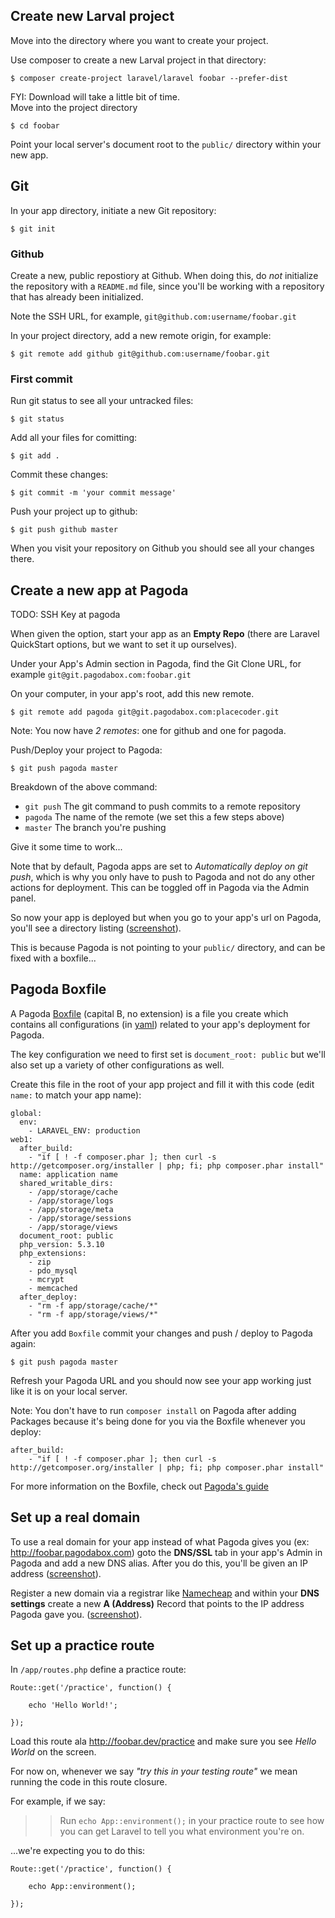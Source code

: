 ## Create new Larval project

Move into the directory where you want to create your project.

Use composer to create a new Larval project in that directory:

	$ composer create-project laravel/laravel foobar --prefer-dist
	
FYI: Download will take a little bit of time.	
Move into the project directory

	$ cd foobar
	
Point your local server's document root to the `public/` directory within your new app.



## Git

In your app directory, initiate a new Git repository:

	$ git init
	
### Github
Create a new, public repostiory at Github. When doing this, do *not* initialize the repository with a `README.md` file, since you'll be working with a repository that has already been initialized.

Note the SSH URL, for example, `git@github.com:username/foobar.git`

In your project directory, add a new remote origin, for example:

	$ git remote add github git@github.com:username/foobar.git	
	
### First commit
Run git status to see all your untracked files:

	$ git status
	
Add all your files for comitting:

	$ git add .
	
Commit these changes:

	$ git commit -m 'your commit message'

Push your project up to github:

	$ git push github master

When you visit your repository on Github you should see all your changes there. 



## Create a new app at Pagoda 

TODO: SSH Key at pagoda

When given the option, start your app as an **Empty Repo** (there are Laravel QuickStart options, but we want to set it up ourselves).

Under your App's Admin section in Pagoda, find the Git Clone URL, for example `git@git.pagodabox.com:foobar.git`

On your computer, in your app's root, add this new remote.

	$ git remote add pagoda git@git.pagodabox.com:placecoder.git

Note: You now have *2 remotes*: one for github and one for pagoda.

Push/Deploy your project to Pagoda:

	$ git push pagoda master
	
Breakdown of the above command:
 
* `git push` The git command to push commits to a remote repository
* `pagoda` The name of the remote (we set this a few steps above)
* `master` The branch you're pushing
	
Give it some time to work...

Note that by default, Pagoda apps are set to *Automatically deploy on git push*, which is why you only have to push to Pagoda and not do any other actions for deployment. This can be toggled off in Pagoda via the Admin panel.

So now your app is deployed but when you go to your app's url on Pagoda, you'll see a directory listing ([screenshot](http://making-the-internet.s3.amazonaws.com/laravel-home-directory-not-set-on-pagoda.png)). 

This is because Pagoda is not pointing to your `public/` directory, and can be fixed with a boxfile...




## Pagoda Boxfile
A Pagoda [Boxfile](http://help.pagodabox.com/customer/portal/articles/175475) (capital B, no extension) is a file you create which contains all configurations (in [yaml](http://en.wikipedia.org/wiki/YAML)) related to your app's deployment for Pagoda. 

The key configuration we need to first set is `document_root: public` but we'll also set up a variety of other configurations as well.

Create this file in the root of your app project and fill it with this code (edit `name:` to match your app name):
	
	global:
	  env:
	    - LARAVEL_ENV: production
	web1:
	  after_build:
	    - "if [ ! -f composer.phar ]; then curl -s http://getcomposer.org/installer | php; fi; php composer.phar install"
	  name: application name
	  shared_writable_dirs:
	    - /app/storage/cache
	    - /app/storage/logs
	    - /app/storage/meta
	    - /app/storage/sessions
	    - /app/storage/views
	  document_root: public
	  php_version: 5.3.10
	  php_extensions:
	    - zip
	    - pdo_mysql
	    - mcrypt
	    - memcached
	  after_deploy:
	    - "rm -f app/storage/cache/*"
	    - "rm -f app/storage/views/*"


After you add `Boxfile` commit your changes and push / deploy to Pagoda again:

	$ git push pagoda master
	
Refresh your Pagoda URL and you should now see your app working just like it is on your local server.
	
Note: You don't have to run `composer install` on Pagoda after adding Packages because it's being done for you via the Boxfile whenever you deploy:

	after_build:
		- "if [ ! -f composer.phar ]; then curl -s http://getcomposer.org/installer | php; fi; php composer.phar install"

For more information on the Boxfile, check out [Pagoda's guide](http://help.pagodabox.com/customer/portal/articles/1142671)




## Set up a real domain

To use a real domain for your app instead of what Pagoda gives you (ex: http://foobar.pagodabox.com) goto the **DNS/SSL** tab in your app's Admin in Pagoda and add a new DNS alias. After you do this, you'll be given an IP address ([screenshot](http://making-the-internet.s3.amazonaws.com/laravel-pagoda-dns.png)).

Register a new domain via a registrar like [Namecheap](http://namecheap.com) and within your **DNS settings** create a new **A (Address)** Record that points to the IP address Pagoda gave you. ([screenshot](http://making-the-internet.s3.amazonaws.com/laravel-dns-settings-namecheap.png)).






## Set up a practice route

In `/app/routes.php` define a practice route:

```
Route::get('/practice', function() {
	
	echo 'Hello World!';
			
});

```

Load this route ala http://foobar.dev/practice and make sure you see *Hello World* on the screen.

For now on, whenever we say *"try this in your testing route"* we mean running the code in this route closure.

For example, if we say:

>> Run `echo App::environment();` in your practice route to see how you can get Laravel to tell you what environment you're on.

...we're expecting you to do this:

```
Route::get('/practice', function() {
		
	echo App::environment();
				
});
```
